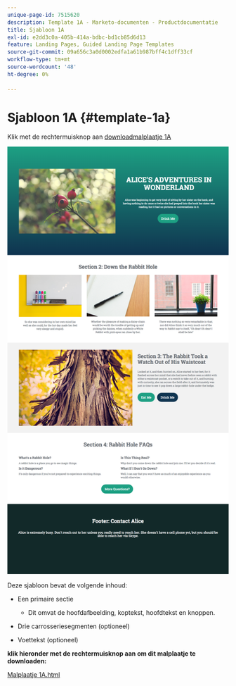 ```yaml
---
unique-page-id: 7515620
description: Template 1A - Marketo-documenten - Productdocumentatie
title: Sjabloon 1A
exl-id: e2dd3c0a-405b-414a-bdbc-bd1cb85d6d13
feature: Landing Pages, Guided Landing Page Templates
source-git-commit: 09a656c3a0d0002edfa1a61b987bff4c1dff33cf
workflow-type: tm+mt
source-wordcount: '48'
ht-degree: 0%

---
```


# Sjabloon 1A {#template-1a}

Klik met de rechtermuisknop aan [ downloadmalplaatje 1A ](https://experienceleague.adobe.com/landing/marketo/lp-templates/template-1a.html?lang=nl-NL)

![](assets/image2015-5-28-10-3a1-3a40.png)

Deze sjabloon bevat de volgende inhoud:

* Een primaire sectie

   * Dit omvat de hoofdafbeelding, koptekst, hoofdtekst en knoppen.

* Drie carrosseriesegmenten (optioneel)
* Voettekst (optioneel)

**klik hieronder met de rechtermuisknop aan om dit malplaatje te downloaden:**

[ Malplaatje 1A.html ](https://experienceleague.adobe.com/landing/marketo/lp-templates/template-1a.html?lang=nl-NL)
